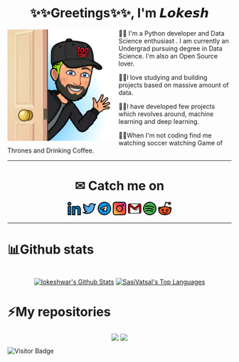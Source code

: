 <div align = "center">
<h1> ✨✨Greetings✨✨, I'm 𝙇𝙤𝙠𝙚𝙨𝙝 </h1>
<img src = "./media/behind_dorr.png" width = 250 align = 'left'>
</div>

🖖🏾 I'm a Python developer and Data Science enthusiast . I am currently an Undergrad pursuing degree in Data Science. I'm also an Open Source lover.

🖖🏾I love studying and building projects based on massive amount of data.

🖖🏾I have developed few projects which revolves around, machine learning and deep learning.

🖖🏾When I'm not coding find me watching soccer watching Game of Thrones and Drinking Coffee.

<div>
<hr>

<h1 align = 'center'>✉ Catch me on </h1>

<p align='center'>
<a href="https://www.linkedin.com/in/lokeshwar-lakhi-74a057202//"><img height="30" src="./media/linkedin.png"></a>          
<a href="https://twitter.com/lokeshwar_Lakhi"><img height="30" src="./media/twitter_.png"></a>       
  <a href="https://t.me/david127001"><img height="30" src="./media/telegram.png"></a>          
  <a href="https://www.instagram.com/lokeshlakhii/"><img height="30" src="./media/instagram.png"></a>         
  <a href="https://www.instagram.com/lokeshlakhii/"><img height="30" src="./media/gmail11.png"></a>   
  <a href="https://open.spotify.com/user/ql0zx5m1c6kyjla2omti7h2uf"><img height="30" src="./media/spotify.png"></a>  
  <a href="https://www.reddit.com/u/lokeshwarlakhi?utm_medium=android_app&utm_source=share"><img height="30" src="./media/reddit.png"></a>     
 </p>
</div>
<hr>

# 📊Github stats

<p align="center">
  <br/>
  <a href="https://github.com/anuraghazra/github-readme-stats"><img alt="lokeshwar's Github Stats" src="https://github-readme-stats.vercel.app/api/?username=lokeshwarlakhi&show_icons=true&count_private=true&theme=react&bg_color=1F222E&title_color=7cebf5&icon_color=2d7de4&show_icons=true&border_color=7cebf5&border_radius=10" height="192px"/></a>
  <a href="https://github.com/anuraghazra/github-readme-stats"><img alt="SasiVatsal's Top Languages" src="https://github-readme-stats.vercel.app/api/top-langs/?username=lokeshwarlakhi&langs_count=8&layout=compact&theme=react&bg_color=1F222E&title_color=7cebf5&icon_color=2d7de4&show_icons=true&border_color=7cebf5&border_radius=10" height="192px"/></a>
  <br/>
</p>

# ⚡My repositories

<p align = "center">
<a href="https://github.com/lokeshwarlakhi/Hand_written_digit_recognizer" target="_blank"><img align="center" src="https://github-readme-stats.vercel.app/api/pin/?username=lokeshwarlakhi&repo=Hand_written_digit_recognizer&theme=react"></a> 
<a href="https://github.com/lokeshwarlakhi/Expreme_Music_Assistant" target="_blank"><img align="center" src="https://github-readme-stats.vercel.app/api/pin/?username=lokeshwarlakhi&repo=Expreme_Music_Assistant&theme=react"></a>  
</p>

![Visitor Badge](https://visitor-badge.laobi.icu/badge?page_id=lokeshwarlakhi.lokeshwarlakhi)
